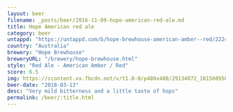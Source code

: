 ```yaml
---
layout: beer
filename: _posts/beer/2016-11-09-hope-american-red-ale.md
title: Hope American red ale
category: beer
untappd: "https://untappd.com/b/hope-brewhouse-american-amber--red/2224678"
country: "Australia"
brewery: "Hope Brewhouse"
breweryURL: "/brewery/hope-brewhouse.html"
style: "Red Ale - American Amber / Red"
score: 6.5
img: https://scontent.xx.fbcdn.net/v/t1.0-0/p480x480/29134072_10156095062318745_5894071083014815744_n.jpg?_nc_cat=109&_nc_ht=scontent.xx&oh=55ee375115d77348d73aa7df7afc27c9&oe=5D3F0EFC
beer-date: "2018-03-13"
desc: "Very mild bitterness and a little taste of hops"
permalink: /beer/:title.html
---
```

